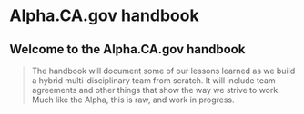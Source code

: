 # Alpha.CA.gov handbook

## Welcome to the Alpha.CA.gov handbook
>The handbook will document some of our lessons learned as we build a hybrid multi-disciplinary team from scratch. It will include team agreements and other things that show the way we strive to work. Much like the Alpha, this is raw, and work in progress. 
